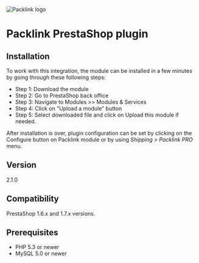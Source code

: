 ![Packlink logo](https://pro.packlink.es/public-assets/common/images/icons/packlink.svg)

# Packlink PrestaShop plugin

## Installation
To work with this integration, the module can be installed in a few minutes by going through these following steps:

- Step 1: Download the module
- Step 2: Go to PrestaShop back office
- Step 3: Navigate to Modules >> Modules & Services 
- Step 4: Click on "Upload a module" button 
- Step 5: Select downloaded file and click on Upload this module if needed.

After installation is over, plugin configuration can be set by clicking on the Configure button on 
Packlink module or by using _Shipping > Packlink PRO_ menu. 

## Version
2.1.0

## Compatibility
PrestaShop 1.6.x and 1.7.x versions.

## Prerequisites
- PHP 5.3 or newer
- MySQL 5.0 or newer
